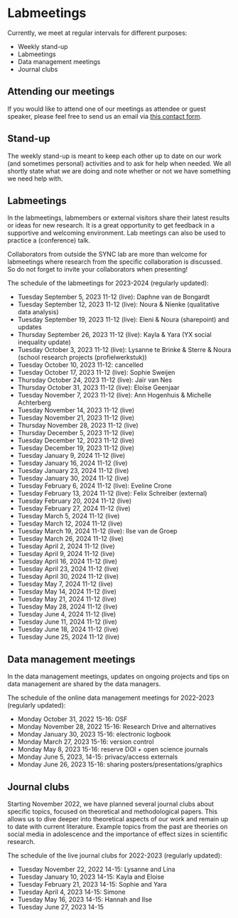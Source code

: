 # Labmeetings

Currently, we meet at regular intervals for different purposes:
<ul>
    <li>Weekly stand-up</li>
    <li>Labmeetings</li>
    <li>Data management meetings</li>
    <li>Journal clubs</li>
</ul>



## Attending our meetings

If you would like to attend one of our meetings as attendee or guest speaker, please feel free to send us an email via [this contact form](https://erasmus-synclab.nl/contact/). 



## Stand-up

The weekly stand-up is meant to keep each other up to date on our work (and sometimes personal) activities and to ask for help when needed. We all shortly state what we are doing and note whether or not we have something we need help with.  



## Labmeetings

In the labmeetings, labmembers or external visitors share their latest results or ideas for new research. It is a great opportunity to get feedback in a supportive and welcoming environment. Lab meetings can also be used to practice a (conference) talk.

Collaborators from outside the SYNC lab are more than welcome for labmeetings where research from the specific collaboration is discussed. So do not forget to invite your collaborators when presenting!

The schedule of the labmeetings for 2023-2024 (regularly updated):
<ul>
    <li>Tuesday September 5, 2023 11-12 (live): Daphne van de Bongardt</li>
    <li>Tuesday September 12, 2023 11-12 (live): Noura & Nienke (qualitative data analysis)</li>
    <li>Tuesday September 19, 2023 11-12 (live): Eleni & Noura (sharepoint) and updates</li>
    <li>Thursday September 26, 2023 11-12 (live): Kayla & Yara (YX social inequality update)</li>
    <li>Tuesday October 3, 2023 11-12 (live): Lysanne te Brinke & Sterre & Noura (school research projects (profielwerkstuk))  </li>
    <li>Tuesday October 10, 2023 11-12: cancelled</li>
    <li>Tuesday October 17, 2023 11-12 (live): Sophie Sweijen</li>
    <li>Thursday October 24, 2023 11-12 (live): Jaïr van Nes</li>
    <li>Thursday October 31, 2023 11-12 (live): Eloïse Geenjaar</li>
    <li>Tuesday November 7, 2023 11-12 (live): Ann Hogenhuis & Michelle Achterberg</li>
    <li>Tuesday November 14, 2023 11-12 (live)</li>
    <li>Tuesday November 21, 2023 11-12 (live)</li>
    <li>Thursday November 28, 2023 11-12 (live)</li>
    <li>Thursday December 5, 2023 11-12 (live)</li>
    <li>Tuesday December 12, 2023 11-12 (live)</li>
    <li>Tuesday December 19, 2023 11-12 (live)</li>
    <li>Tuesday January 9, 2024 11-12 (live)</li>
    <li>Tuesday January 16, 2024 11-12 (live)</li>
    <li>Tuesday January 23, 2024 11-12 (live)</li>
    <li>Tuesday January 30, 2024 11-12 (live)</li>
    <li>Tuesday February 6, 2024 11-12 (live): Eveline Crone</li>
    <li>Tuesday February 13, 2024 11-12 (live): Felix Schreiber (external)</li>
    <li>Tuesday February 20, 2024 11-12 (live)</li>
    <li>Tuesday February 27, 2024 11-12 (live)</li>
    <li>Tuesday March 5, 2024 11-12 (live)</li>
    <li>Tuesday March 12, 2024 11-12 (live)</li>
    <li>Tuesday March 19, 2024 11-12 (live): Ilse van de Groep</li>
    <li>Tuesday March 26, 2024 11-12 (live)</li>
    <li>Tuesday April 2, 2024 11-12 (live)</li>
    <li>Tuesday April 9, 2024 11-12 (live)</li>
    <li>Tuesday April 16, 2024 11-12 (live)</li>
    <li>Tuesday April 23, 2024 11-12 (live)</li>
    <li>Tuesday April 30, 2024 11-12 (live)</li>
    <li>Tuesday May 7, 2024 11-12 (live)</li>
    <li>Tuesday May 14, 2024 11-12 (live)</li>
    <li>Tuesday May 21, 2024 11-12 (live)</li>
    <li>Tuesday May 28, 2024 11-12 (live)</li>
    <li>Tuesday June 4, 2024 11-12 (live)</li>
    <li>Tuesday June 11, 2024 11-12 (live)</li>
    <li>Tuesday June 18, 2024 11-12 (live)</li>
    <li>Tuesday June 25, 2024 11-12 (live)</li>
</ul>

## Data management meetings

In the data management meetings, updates on ongoing projects and tips on data management are shared by the data managers.

The schedule of the online data management meetings for 2022-2023 (regularly updated):
<ul>
    <li>Monday October 31, 2022 15-16: OSF</li>
    <li>Monday November 28, 2022 15-16: Research Drive and alternatives</li>
    <li>Monday January 30, 2023 15-16: electronic logbook</li>
    <li>Monday March 27, 2023 15-16: version control</li>
    <li>Monday May 8, 2023 15-16: reserve DOI + open science journals</li>
    <li>Monday June 5, 2023, 14-15: privacy/access externals</li>
    <li>Monday June 26, 2023 15-16: sharing posters/presentations/graphics</li>
</ul>



## Journal clubs

Starting November 2022, we have planned several journal clubs about specific topics, focused on theoretical and methodological papers. This allows us to dive deeper into theoretical aspects of our work and remain up to date with current literature. Example topics from the past are theories on social media in adolescence and the importance of effect sizes in scientific research.

The schedule of the live journal clubs for 2022-2023 (regularly updated):
<ul>
    <li>Tuesday November 22, 2022 14-15: Lysanne and Lina</li>
    <li>Tuesday January 10, 2023 14-15: Kayla and Eloise</li>
    <li>Tuesday February 21, 2023 14-15: Sophie and Yara</li>
    <li>Tuesday April 4, 2023 14-15: Simone</li>
    <li>Tuesday May 16, 2023 14-15: Hannah and Ilse</li>
    <li>Tuesday June 27, 2023 14-15</li>
</ul>
